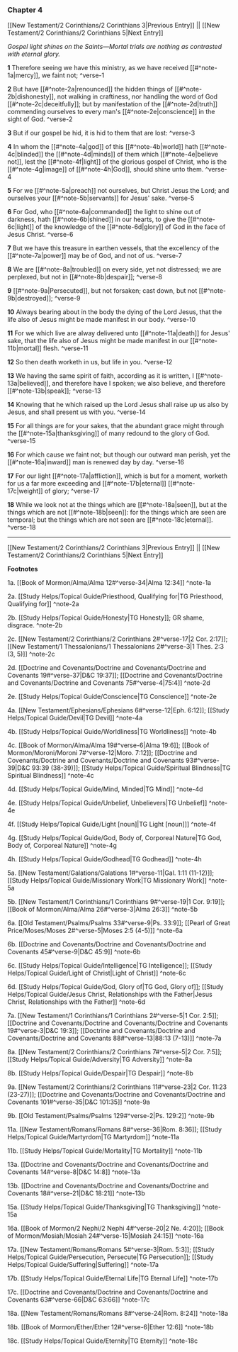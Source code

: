### Chapter 4

[[New Testament/2 Corinthians/2 Corinthians 3|Previous Entry]]  ||  [[New Testament/2 Corinthians/2 Corinthians 5|Next Entry]]

*Gospel light shines on the Saints—Mortal trials are nothing as contrasted with eternal glory.*

**1**  Therefore seeing we have this ministry, as we have received [[#^note-1a|mercy]], we faint not; ^verse-1

**2**  But have [[#^note-2a|renounced]] the hidden things of [[#^note-2b|dishonesty]], not walking in craftiness, nor handling the word of God [[#^note-2c|deceitfully]]; but by manifestation of the [[#^note-2d|truth]] commending ourselves to every man's [[#^note-2e|conscience]] in the sight of God. ^verse-2

**3**  But if our gospel be hid, it is hid to them that are lost: ^verse-3

**4**  In whom the [[#^note-4a|god]] of this [[#^note-4b|world]] hath [[#^note-4c|blinded]] the [[#^note-4d|minds]] of them which [[#^note-4e|believe not]], lest the [[#^note-4f|light]] of the glorious gospel of Christ, who is the [[#^note-4g|image]] of [[#^note-4h|God]], should shine unto them. ^verse-4

**5**  For we [[#^note-5a|preach]] not ourselves, but Christ Jesus the Lord; and ourselves your [[#^note-5b|servants]] for Jesus' sake. ^verse-5

**6**  For God, who [[#^note-6a|commanded]] the light to shine out of darkness, hath [[#^note-6b|shined]] in our hearts, to give the [[#^note-6c|light]] of the knowledge of the [[#^note-6d|glory]] of God in the face of Jesus Christ. ^verse-6

**7**  But we have this treasure in earthen vessels, that the excellency of the [[#^note-7a|power]] may be of God, and not of us. ^verse-7

**8**  We are [[#^note-8a|troubled]] on every side, yet not distressed; we are perplexed, but not in [[#^note-8b|despair]]; ^verse-8

**9**  [[#^note-9a|Persecuted]], but not forsaken; cast down, but not [[#^note-9b|destroyed]]; ^verse-9

**10**  Always bearing about in the body the dying of the Lord Jesus, that the life also of Jesus might be made manifest in our body. ^verse-10

**11**  For we which live are alway delivered unto [[#^note-11a|death]] for Jesus' sake, that the life also of Jesus might be made manifest in our [[#^note-11b|mortal]] flesh. ^verse-11

**12**  So then death worketh in us, but life in you. ^verse-12

**13**  We having the same spirit of faith, according as it is written, I [[#^note-13a|believed]], and therefore have I spoken; we also believe, and therefore [[#^note-13b|speak]]; ^verse-13

**14**  Knowing that he which raised up the Lord Jesus shall raise up us also by Jesus, and shall present us with you. ^verse-14

**15**  For all things are for your sakes, that the abundant grace might through the [[#^note-15a|thanksgiving]] of many redound to the glory of God. ^verse-15

**16**  For which cause we faint not; but though our outward man perish, yet the [[#^note-16a|inward]] man is renewed day by day. ^verse-16

**17**  For our light [[#^note-17a|affliction]], which is but for a moment, worketh for us a far more exceeding and [[#^note-17b|eternal]] [[#^note-17c|weight]] of glory; ^verse-17

**18**  While we look not at the things which are [[#^note-18a|seen]], but at the things which are not [[#^note-18b|seen]]: for the things which are seen are temporal; but the things which are not seen are [[#^note-18c|eternal]]. ^verse-18


---
[[New Testament/2 Corinthians/2 Corinthians 3|Previous Entry]]  ||  [[New Testament/2 Corinthians/2 Corinthians 5|Next Entry]]


**Footnotes**


1a. [[Book of Mormon/Alma/Alma 12#^verse-34|Alma 12:34]] ^note-1a

2a. [[Study Helps/Topical Guide/Priesthood, Qualifying for|TG Priesthood, Qualifying for]] ^note-2a

2b. [[Study Helps/Topical Guide/Honesty|TG Honesty]]; GR shame, disgrace.  ^note-2b

2c. [[New Testament/2 Corinthians/2 Corinthians 2#^verse-17|2 Cor. 2:17]]; [[New Testament/1 Thessalonians/1 Thessalonians 2#^verse-3|1 Thes. 2:3 (3, 5)]] ^note-2c

2d. [[Doctrine and Covenants/Doctrine and Covenants/Doctrine and Covenants 19#^verse-37|D&C 19:37]]; [[Doctrine and Covenants/Doctrine and Covenants/Doctrine and Covenants 75#^verse-4|75:4]] ^note-2d

2e. [[Study Helps/Topical Guide/Conscience|TG Conscience]] ^note-2e

4a. [[New Testament/Ephesians/Ephesians 6#^verse-12|Eph. 6:12]]; [[Study Helps/Topical Guide/Devil|TG Devil]] ^note-4a

4b. [[Study Helps/Topical Guide/Worldliness|TG Worldliness]] ^note-4b

4c. [[Book of Mormon/Alma/Alma 19#^verse-6|Alma 19:6]]; [[Book of Mormon/Moroni/Moroni 7#^verse-12|Moro. 7:12]]; [[Doctrine and Covenants/Doctrine and Covenants/Doctrine and Covenants 93#^verse-39|D&C 93:39 (38-39)]]; [[Study Helps/Topical Guide/Spiritual Blindness|TG Spiritual Blindness]] ^note-4c

4d. [[Study Helps/Topical Guide/Mind, Minded|TG Mind]] ^note-4d

4e. [[Study Helps/Topical Guide/Unbelief, Unbelievers|TG Unbelief]] ^note-4e

4f. [[Study Helps/Topical Guide/Light [noun]|TG Light [noun]]] ^note-4f

4g. [[Study Helps/Topical Guide/God, Body of, Corporeal Nature|TG God, Body of, Corporeal Nature]] ^note-4g

4h. [[Study Helps/Topical Guide/Godhead|TG Godhead]] ^note-4h

5a. [[New Testament/Galations/Galations 1#^verse-11|Gal. 1:11 (11-12)]]; [[Study Helps/Topical Guide/Missionary Work|TG Missionary Work]] ^note-5a

5b. [[New Testament/1 Corinthians/1 Corinthians 9#^verse-19|1 Cor. 9:19]]; [[Book of Mormon/Alma/Alma 26#^verse-3|Alma 26:3]] ^note-5b

6a. [[Old Testament/Psalms/Psalms 33#^verse-9|Ps. 33:9]]; [[Pearl of Great Price/Moses/Moses 2#^verse-5|Moses 2:5 (4-5)]] ^note-6a

6b. [[Doctrine and Covenants/Doctrine and Covenants/Doctrine and Covenants 45#^verse-9|D&C 45:9]] ^note-6b

6c. [[Study Helps/Topical Guide/Intelligence|TG Intelligence]]; [[Study Helps/Topical Guide/Light of Christ|Light of Christ]] ^note-6c

6d. [[Study Helps/Topical Guide/God, Glory of|TG God, Glory of]]; [[Study Helps/Topical Guide/Jesus Christ, Relationships with the Father|Jesus Christ, Relationships with the Father]] ^note-6d

7a. [[New Testament/1 Corinthians/1 Corinthians 2#^verse-5|1 Cor. 2:5]]; [[Doctrine and Covenants/Doctrine and Covenants/Doctrine and Covenants 19#^verse-3|D&C 19:3]]; [[Doctrine and Covenants/Doctrine and Covenants/Doctrine and Covenants 88#^verse-13|88:13 (7-13)]] ^note-7a

8a. [[New Testament/2 Corinthians/2 Corinthians 7#^verse-5|2 Cor. 7:5]]; [[Study Helps/Topical Guide/Adversity|TG Adversity]] ^note-8a

8b. [[Study Helps/Topical Guide/Despair|TG Despair]] ^note-8b

9a. [[New Testament/2 Corinthians/2 Corinthians 11#^verse-23|2 Cor. 11:23 (23-27)]]; [[Doctrine and Covenants/Doctrine and Covenants/Doctrine and Covenants 101#^verse-35|D&C 101:35]] ^note-9a

9b. [[Old Testament/Psalms/Psalms 129#^verse-2|Ps. 129:2]] ^note-9b

11a. [[New Testament/Romans/Romans 8#^verse-36|Rom. 8:36]]; [[Study Helps/Topical Guide/Martyrdom|TG Martyrdom]] ^note-11a

11b. [[Study Helps/Topical Guide/Mortality|TG Mortality]] ^note-11b

13a. [[Doctrine and Covenants/Doctrine and Covenants/Doctrine and Covenants 14#^verse-8|D&C 14:8]] ^note-13a

13b. [[Doctrine and Covenants/Doctrine and Covenants/Doctrine and Covenants 18#^verse-21|D&C 18:21]] ^note-13b

15a. [[Study Helps/Topical Guide/Thanksgiving|TG Thanksgiving]] ^note-15a

16a. [[Book of Mormon/2 Nephi/2 Nephi 4#^verse-20|2 Ne. 4:20]]; [[Book of Mormon/Mosiah/Mosiah 24#^verse-15|Mosiah 24:15]] ^note-16a

17a. [[New Testament/Romans/Romans 5#^verse-3|Rom. 5:3]]; [[Study Helps/Topical Guide/Persecution, Persecute|TG Persecution]]; [[Study Helps/Topical Guide/Suffering|Suffering]] ^note-17a

17b. [[Study Helps/Topical Guide/Eternal Life|TG Eternal Life]] ^note-17b

17c. [[Doctrine and Covenants/Doctrine and Covenants/Doctrine and Covenants 63#^verse-66|D&C 63:66]] ^note-17c

18a. [[New Testament/Romans/Romans 8#^verse-24|Rom. 8:24]] ^note-18a

18b. [[Book of Mormon/Ether/Ether 12#^verse-6|Ether 12:6]] ^note-18b

18c. [[Study Helps/Topical Guide/Eternity|TG Eternity]] ^note-18c